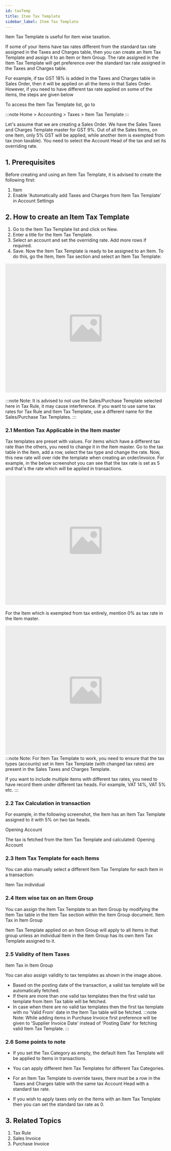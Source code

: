 ```yaml
---
id: taxTemp
title: Item Tax Template
sidebar_label: Item Tax Template
---
```


Item Tax Template is useful for item wise taxation.

If some of your Items have tax rates different from the standard tax rate assigned in the Taxes and Charges table, then you can create an Item Tax Template and assign it to an Item or Item Group. The rate assigned in the Item Tax Template will get preference over the standard tax rate assigned in the Taxes and Charges table.

For example, if tax GST 18% is added in the Taxes and Charges table in Sales Order, then it will be applied on all the items in that Sales Order. However, if you need to have different tax rate applied on some of the items, the steps are given below

To access the Item Tax Template list, go to

:::note
Home > Accounting > Taxes > Item Tax Template
:::

Let's assume that we are creating a Sales Order. We have the Sales Taxes and Charges Template master for GST 9%. Out of all the Sales Items, on one Item, only 5% GST will be applied, while another item is exempted from tax (non taxable). You need to select the Account Head of the tax and set its overriding rate.

## 1. Prerequisites

Before creating and using an Item Tax Template, it is advised to create the following first:

1. Item
1. Enable 'Automatically add Taxes and Charges from Item Tax Template' in Account Settings

## 2. How to create an Item Tax Template

1. Go to the Item Tax Template list and click on New.
1. Enter a title for the Item Tax Template.
1. Select an account and set the overriding rate. Add more rows if required.
1. Save.
   Now the Item Tax Template is ready to be assigned to an Item. To do this, go the Item, Item Tax section and select an Item Tax Template:

![image](images/image.jpg)

:::note
Note: It is advised to not use the Sales/Purchase Template selected here in Tax Rule, it may cause interference. If you want to use same tax rates for Tax Rule and Item Tax Template, use a different name for the Sales/Purchase Tax Templates.
:::

### 2.1 Mention Tax Applicable in the Item master

Tax templates are preset with values. For items which have a different tax rate than the others, you need to change it in the Item master. Go to the tax table in the Item, add a row, select the tax type and change the rate. Now, this new rate will over ride the template when creating an order/invoice. For example, in the below screenshot you can see that the tax rate is set as 5 and that's the rate which will be applied in transactions.

![image](images/image.jpg)

For the Item which is exempted from tax entirely, mention 0% as tax rate in the Item master.

![image](images/image.jpg)
:::note
Note: For Item Tax Template to work, you need to ensure that the tax types (accounts) set in Item Tax Template (with changed tax rates) are present in the Sales Taxes and Charges Template.

If you want to include multiple items with different tax rates, you need to have record them under different tax heads. For example, VAT 14%, VAT 5% etc.
:::

### 2.2 Tax Calculation in transaction

For example, in the following screenshot, the Item has an Item Tax Template assigned to it with 5% on two tax heads.

Opening Account

The tax is fetched from the Item Tax Template and calculated: Opening Account

### 2.3 Item Tax Template for each Items

You can also manually select a different Item Tax Template for each Item in a transaction:

Item Tax individual

### 2.4 Item wise tax on an Item Group

You can assign the Item Tax Template to an Item Group by modifying the Item Tax table in the Item Tax section within the Item Group document. Item Tax in Item Group

Item Tax Template applied on an Item Group will apply to all Items in that group unless an individual Item in the Item Group has its own Item Tax Template assigned to it.

### 2.5 Validity of Item Taxes

Item Tax in Item Group

You can also assign validity to tax templates as shown in the image above.

- Based on the posting date of the transaction, a valid tax template will be automatically fetched.
- If there are more than one valid tax templates then the first valid tax template from Item Tax table will be fetched.
- In case when there are no valid tax templates then the first tax template with no 'Valid From' date in the Item Tax table will be fetched.
  :::note
  Note: While adding items in Purchase Invoice first preference will be given to 'Supplier Invoice Date' instead of 'Posting Date' for fetching valid Item Tax Template.
  :::

### 2.6 Some points to note

- If you set the Tax Category as empty, the default Item Tax Template will be applied to Items in transactions.

- You can apply different Item Tax Templates for different Tax Categories.

- For an Item Tax Template to override taxes, there must be a row in the Taxes and Charges table with the same tax Account Head with a standard tax rate.

- If you wish to apply taxes only on the Items with an Item Tax Template then you can set the standard tax rate as 0.

## 3. Related Topics

1. Tax Rule
1. Sales Invoice
1. Purchase Invoice
